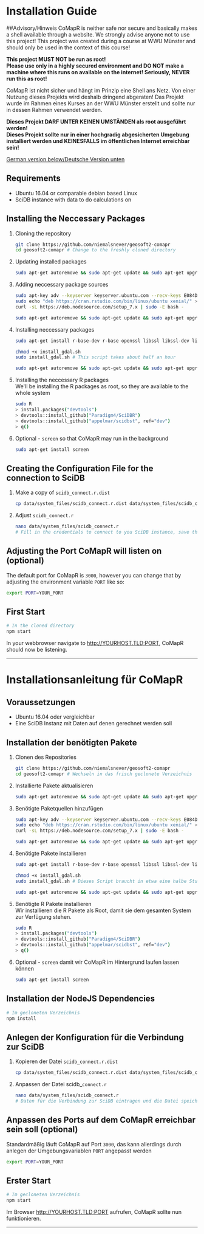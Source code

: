 # Installation Guide

##Advisory/Hinweis
CoMapR is neither safe nor secure and basically makes a shell available through a website. We strongly advise anyone not to use this project! This project was created during a course at WWU Münster and should only be used in the context of this course!

**This project MUST NOT be run as root!  
Please use only in a highly secured environment and DO NOT make a machine where this runs on available on the internet! Seriously, NEVER run this as root!**

CoMapR ist nicht sicher und hängt im Prinzip eine Shell ans Netz. Von einer Nutzung dieses Projekts wird deshalb dringend abgeraten! Das Projekt wurde im Rahmen eines Kurses an der WWU Münster erstellt und sollte nur in dessen Rahmen verwendet werden. 

**Dieses Projekt DARF UNTER KEINEN UMSTÄNDEN als root ausgeführt werden!  
Dieses Projekt sollte nur in einer hochgradig abgesicherten Umgebung installiert werden und KEINESFALLS im öffentlichen Internet erreichbar sein!** 

[German version below/Deutsche Version unten](#user-content-ger)

## Requirements
- Ubuntu 16.04 or comparable debian based Linux
- SciDB instance with data to do calculations on

## Installing the Neccessary Packages
 1. Cloning the repository
    ```bash
    git clone https://github.com/niemalsnever/geosoft2-comapr
    cd geosoft2-comapr # Change to the freshly cloned directory
    ```
 2. Updating installed packages
    ```bash
    sudo apt-get autoremove && sudo apt-get update && sudo apt-get upgrade
    ```
 3. Adding neccessary package sources
    ```bash
    sudo apt-key adv --keyserver keyserver.ubuntu.com --recv-keys E084DAB9
    sudo echo "deb https://cran.rstudio.com/bin/linux/ubuntu xenial/" >> /etc/apt/sources.list
    curl -sL https://deb.nodesource.com/setup_7.x | sudo -E bash -
    
    sudo apt-get autoremove && sudo apt-get update && sudo apt-get upgrade
    ```
 4. Installing neccessary packages
    ```bash
    sudo apt-get install r-base-dev r-base openssl libssl libssl-dev libcurl4-openssl-dev nodejs sqlite3
    
    chmod +x install_gdal.sh
    sudo install_gdal.sh # This script takes about half an hour
    
    sudo apt-get autoremove && sudo apt-get update && sudo apt-get upgrade
    ```
 5. Installing the neccessary R packages  
 We'll be installing the R packages as root, so they are available to the whole system
    
    ```bash
    sudo R
    > install.packages("devtools")
    > devtools::install_github("Paradigm4/SciDBR")
    > devtools::install_github("appelmar/scidbst", ref="dev")
    > q()
    ```
 6. Optional - `screen` so that CoMapR may run in the background
 
    ```bash
    sudo apt-get install screen
    ```

## Creating the Configuration File for the connection to SciDB
 
 1. Make a copy of `scidb_connect.r.dist`

    ```bash
    cp data/system_files/scidb_connect.r.dist data/system_files/scidb_connect.r
    ```
 2. Adjust `scidb_connect.r`

    ```bash
    nano data/system_files/scidb_connect.r
    # Fill in the credentials to connect to you SciDB instance, save the file and exit nano
    ```


## Adjusting the Port CoMapR will listen on (optional)
The default port for CoMapR is `3000`, however you can change that by adjusting the environment variable `PORT` like so:

```bash
export PORT=YOUR_PORT
```

## First Start
```bash
# In the cloned directory
npm start
```
In your webbrowser navigate to http://YOURHOST.TLD:PORT, CoMapR should now be listening.

---

<a id="ger"></a>
# Installationsanleitung für CoMapR

## Voraussetzungen
 - Ubuntu 16.04 oder vergleichbar
 - Eine SciDB Instanz mit Daten auf denen gerechnet werden soll

## Installation der benötigten Pakete
 1. Clonen des Repositories
    ```bash
    git clone https://github.com/niemalsnever/geosoft2-comapr
    cd geosoft2-comapr # Wechseln in das frisch geclonete Verzeichnis
    ```
 2. Installierte Pakete aktualisieren
    ```bash
    sudo apt-get autoremove && sudo apt-get update && sudo apt-get upgrade
    ```
 3. Benötigte Paketquellen hinzufügen
    ```bash
    sudo apt-key adv --keyserver keyserver.ubuntu.com --recv-keys E084DAB9
    sudo echo "deb https://cran.rstudio.com/bin/linux/ubuntu xenial/" >> /etc/apt/sources.list
    curl -sL https://deb.nodesource.com/setup_7.x | sudo -E bash -
    
    sudo apt-get autoremove && sudo apt-get update && sudo apt-get upgrade
    ```
 4. Benötigte Pakete installieren
    ```bash
    sudo apt-get install r-base-dev r-base openssl libssl libssl-dev libcurl4-openssl-dev nodejs sqlite3
    
    chmod +x install_gdal.sh
    sudo install_gdal.sh # Dieses Script braucht in etwa eine halbe Stunde
    
    sudo apt-get autoremove && sudo apt-get update && sudo apt-get upgrade
    ```
 5. Benötigte R Pakete installieren  
 Wir installieren die R Pakete als Root, damit sie dem gesamten System zur Verfügung stehen.
    
    ```bash
    sudo R
    > install.packages("devtools")
    > devtools::install_github("Paradigm4/SciDBR")
    > devtools::install_github("appelmar/scidbst", ref="dev")
    > q()
    ```
 6. Optional - `screen` damit wir CoMapR im Hintergrund laufen lassen können

    ```bash
    sudo apt-get install screen
    ```

## Installation der NodeJS Dependencies
```bash
# Im gecloneten Verzeichnis
npm install
```

## Anlegen der Konfiguration für die Verbindung zur SciDB
 1. Kopieren der Datei `scidb_connect.r.dist`
    ```bash
    cp data/system_files/scidb_connect.r.dist data/system_files/scidb_connect.r
    ```
 2. Anpassen der Datei scidb_`connect.r`
    ```bash
    nano data/system_files/scidb_connect.r
    # Daten für die Verbindung zur SciDB eintragen und die Datei speichern
    ```

## Anpassen des Ports auf dem CoMapR erreichbar sein soll (optional)
Standardmäßig läuft CoMapR auf Port `3000`, das kann allerdings durch anlegen der Umgebungsvariablen `PORT` angepasst werden

```bash
export PORT=YOUR_PORT
```

## Erster Start
```bash
# Im gecloneten Verzeichnis
npm start
```
Im Browser http://YOURHOST.TLD:PORT aufrufen, CoMapR sollte nun funktionieren.

---

